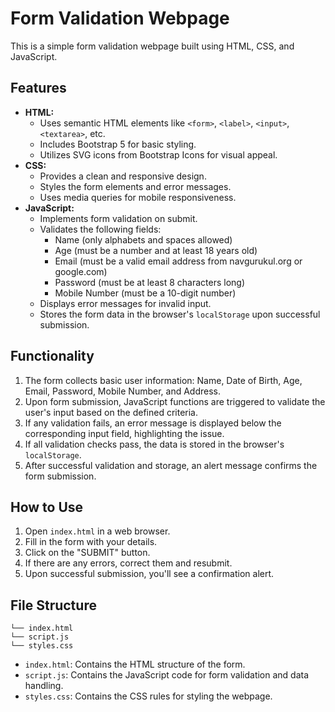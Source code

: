 # Form Validation Webpage

This is a simple form validation webpage built using HTML, CSS, and JavaScript. 

## Features

- **HTML:**
    - Uses semantic HTML elements like `<form>`, `<label>`, `<input>`, `<textarea>`, etc.
    - Includes Bootstrap 5 for basic styling.
    - Utilizes SVG icons from Bootstrap Icons for visual appeal.
- **CSS:**
    - Provides a clean and responsive design.
    - Styles the form elements and error messages.
    - Uses media queries for mobile responsiveness.
- **JavaScript:**
    - Implements form validation on submit.
    - Validates the following fields:
        - Name (only alphabets and spaces allowed)
        - Age (must be a number and at least 18 years old)
        - Email (must be a valid email address from navgurukul.org or google.com)
        - Password (must be at least 8 characters long)
        - Mobile Number (must be a 10-digit number)
    - Displays error messages for invalid input.
    - Stores the form data in the browser's `localStorage` upon successful submission.

## Functionality

1. The form collects basic user information: Name, Date of Birth, Age, Email, Password, Mobile Number, and Address.
2. Upon form submission, JavaScript functions are triggered to validate the user's input based on the defined criteria.
3. If any validation fails, an error message is displayed below the corresponding input field, highlighting the issue.
4. If all validation checks pass, the data is stored in the browser's `localStorage`.
5. After successful validation and storage, an alert message confirms the form submission.

## How to Use

1. Open `index.html` in a web browser.
2. Fill in the form with your details.
3. Click on the "SUBMIT" button.
4. If there are any errors, correct them and resubmit.
5. Upon successful submission, you'll see a confirmation alert.

## File Structure

```
└── index.html
└── script.js
└── styles.css

```

- `index.html`: Contains the HTML structure of the form.
- `script.js`: Contains the JavaScript code for form validation and data handling.
- `styles.css`: Contains the CSS rules for styling the webpage.
